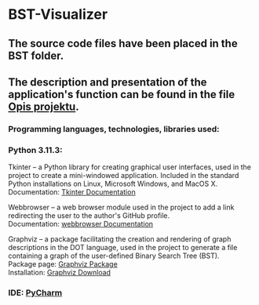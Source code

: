 # BST-Visualizer
## The source code files have been placed in the BST folder. 
## The description and presentation of the application's function can be found in the file [Opis projektu](https://github.com/soberyoda/BST-Visualizer/blob/main/OPIS%20I%20DOKUMENTACJA%20PROJEKTU%20BST%20VISUALIZER%20pdf.pdf).
### Programming languages, technologies, libraries used:

### Python 3.11.3:
Tkinter – a Python library for creating graphical user interfaces, used in the project to create a mini-windowed application. Included in the standard Python installations on Linux, Microsoft Windows, and MacOS X.
<br>
Documentation: [Tkinter Documentation]( https://docs.python.org/3/library/webbrowser.html)

Webbrowser – a web browser module used in the project to add a link redirecting the user to the author's GitHub profile.
<br>
Documentation: [webbrowser Documentation]( https://docs.python.org/3/library/tkinter.html)

Graphviz – a package facilitating the creation and rendering of graph descriptions in the DOT language, used in the project to generate a file containing a graph of the user-defined Binary Search Tree (BST). 
<br>
Package page: [Graphviz Package](https://pypi.org/project/graphviz/)
<br>
Installation: [Graphviz Download](https://graphviz.org/download/)

### IDE: [PyCharm](https://www.jetbrains.com/pycharm/)

